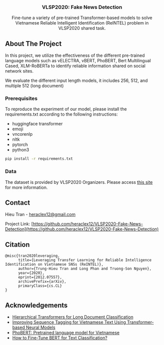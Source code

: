 
<!--
*** Thanks for checking out this README Template. If you have a suggestion that would
*** make this better, please fork the repo and create a pull request or simply open
*** an issue with the tag "enhancement".
*** Thanks again! Now go create something AMAZING! :D
-->





<!-- PROJECT SHIELDS -->
<!--
*** I'm using markdown "reference style" links for readability.
*** Reference links are enclosed in brackets [ ] instead of parentheses ( ).
*** See the bottom of this document for the declaration of the reference variables
*** for contributors-url, forks-url, etc. This is an optional, concise syntax you may use.
*** https://www.markdownguide.org/basic-syntax/#reference-style-links
-->
<!-- PROJECT LOGO -->
<br />
<p align="center">
  <a href="https://github.com/heraclex12/VLSP2020-Fake-News-Detection">
  </a>

  <h3 align="center">VLSP2020: Fake News Detection</h3>

  <p align="center">
    Fine-tune a variety of pre-trained Transformer-based models to solve Vietnamese Reliable Intelligent Identification (ReINTEL) problem in VLSP2020 shared task.
    <br />
  </p>
</p>



<!-- ABOUT THE PROJECT -->
## About The Project
In this project, we utilize the effectiveness of the different pre-trained language models such as vELECTRA, vBERT, PhoBERT, Bert Multilingual Cased, XLM-RoBERTa to identify reliable information shared on social network sites.

We evaluate the different input length models, it includes 256, 512, and multiple 512 (long document)

### Prerequisites

To reproduce the experiment of our model, please install the requirements.txt according to the following instructions:
* huggingface transformer
* emoji
* vncorenlp
* nltk
* pytorch
* python3
```sh
pip install -r requirements.txt
```

### Data

The dataset is provided by VLSP2020 Organizers. Please access [this site](https://vlsp.org.vn/vlsp2020/eval/reintel) for more information. 

<!-- CONTACT -->
## Contact

Hieu Tran - heraclex12@gmail.com

Project Link: [https://github.com/heraclex12/VLSP2020-Fake-News-Detection](https://github.com/heraclex12/VLSP2020-Fake-News-Detection)


## Citation
```
@misc{tran2020leveraging,
      title={Leveraging Transfer Learning for Reliable Intelligence Identification on Vietnamese SNSs (ReINTEL)}, 
      author={Trung-Hieu Tran and Long Phan and Truong-Son Nguyen},
      year={2020},
      eprint={2012.07557},
      archivePrefix={arXiv},
      primaryClass={cs.CL}
}
```

<!-- ACKNOWLEDGEMENTS -->
## Acknowledgements
* [Hierarchical Transformers for Long Document Classification](https://arxiv.org/abs/1910.10781)
* [Improving Sequence Tagging for Vietnamese Text Using Transformer-based Neural Models](https://arxiv.org/abs/2006.15994)
* [PhoBERT: Pretrained language model for Vietnamese](https://github.com/VinAIResearch/PhoBERT)
* [How to Fine-Tune BERT for Text Classification?](https://arxiv.org/pdf/1905.05583.pdf)

